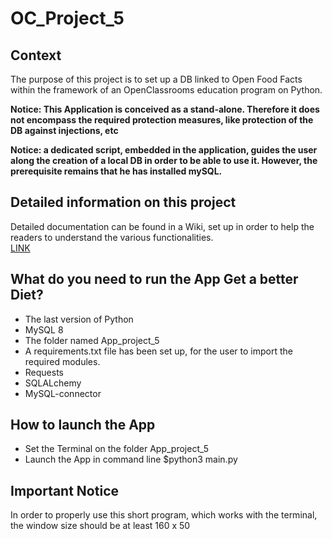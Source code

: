 # OC_Project_5

## Context
The purpose of this project is to set up a DB linked to Open Food Facts within 
the framework of an OpenClassrooms education program on Python.

**Notice: This Application is conceived as a stand-alone.
Therefore it does not encompass the required protection measures,
like protection of the DB against injections, etc**

**Notice: a dedicated script, embedded in the application, 
guides the user along the creation of a local DB in order to be able to use it. 
However, the prerequisite remains that he has installed mySQL.**

## Detailed information on this project
Detailed documentation can be found in a Wiki, set up in order to help the readers 
to understand the various functionalities.  
[LINK](https://github.com/Fabrice-64/OC_Project_5/wiki)

## What do you need to run the App Get a better Diet?
* The last version of Python
* MySQL 8
* The folder named App_project_5
* A requirements.txt file has been set up, for the user to import the required
modules.
* Requests
* SQLALchemy
* MySQL-connector

## How to launch the App
* Set the Terminal on the folder App_project_5
* Launch the App in command line $python3 main.py

## Important Notice
In order to properly use this short program, which works with the terminal, 
the window size should be at least 160 x 50
